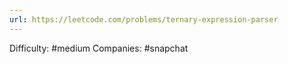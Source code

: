 ```yaml
---
url: https://leetcode.com/problems/ternary-expression-parser
---
```


Difficulty: #medium
Companies: #snapchat